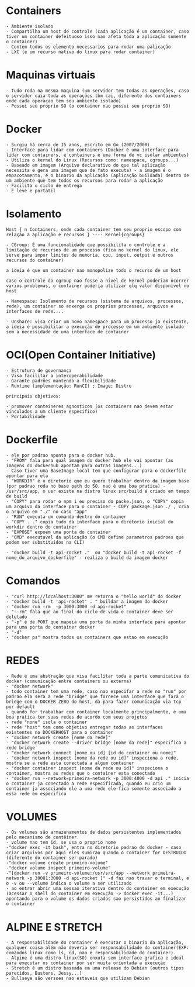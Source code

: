 # Containers
	- Ambiente isolado
	- Compartilha um host de controle (cada aplicação é um container, caso tiver um container defeituoso isso nao afeta toda a aplicação somente o container)
	- Contem todos os elemento necessarios para rodar uma palicação
	- LXC (é um recurso nativo do linux para rodar container)

# Maquinas virtuais
	- Tudo roda na mesma maquina (um servidor tem todas as operações, caso o servidor caia toda as operações tbm cai, diferente dos containers onde cada operaçao tem seu ambiente isolado)
	- Possui seu proprio SO (o container nao possui seu proprio SO)
# Docker
	- Surgiu há cerca de 15 anos, escrito em Go (2007/2008)
	- Interface para lidar com containers (Docker é uma interface para lidar com containers, e containers é uma forma de vc isolar ambientes)
	- Utiliza o kernel do Linux (Recursos como: namespace, cgroups...)
	- Baseado em imagem (Arquivo declarativo do que tal aplicação necessita e gera uma imagem que de fato executa) - a imagem é o empacotamento, é o binario da aplicação (aplicação buildada) dentro de um ambiente que tem todos os recursos para rodar a aplicação
	- Facilita o ciclo de entrega
	- É leve e portatil
# Isolamento
	Host { n Containers, onde cada container tem seu proprio escopo com relação a aplicação e recursos } ---- Kernel{cgroups}
	
	- CGroup: É uma funcionalidade que possibilita o controle e a limitação de recursos de um processo (fica no kernel do linux, ele serve para impor limites de memoria, cpu, input, output e outros recursos do container)

	a ideia é que um container nao monopolize todo o recurso de um host

	caso o controle do cgroup nao fosse a nivel de kernel poderiam ocorrer varios problemas, o container poderia utilizar qlq valor disponivel no host

	- Namespace: Isolamento de recursos (sistema de arquivos, processos, rede), um container so enxerga os proprios processos, arquivos e interfaces de rede....

	- Unshare: visa criar um novo namespace para um processo ja existente, a ideia é possibilitar a execução de processo em um ambiente isolado sem a necessidade de uma interface de container

# OCI(Open Container Initiative)

	- Estrutura de governança
	- Visa facilitar a interoperabilidade
	- Garante padrões mantendo a flexibilidade
	- Runtime (implementação: RunCI) ; Image; Distro

	principais objetivos:

	- promover conteineres agnosticos (os containers nao devem estar vinculados a um cliente especifico)
	- Portabilidade
	
# Dockerfile
	- ele por padrao aponta para o docker hub.
	- "FROM" fala para qual imagem do docker hub ele vai apontar (as imagens do dockerhub apontam para outras imagens...)
	- Caso tiver uma BaseImage local tem que configurar para o dockerfile apontar para ela
	- "WORKDIR" é o diretorio que eu quero trabalhar dentro da imagem base (por padrao roda no base path do SO, nao é uma boa pratica) - /usr/src/app, o usr existe na distro linux src/build é criado em tempo de build
	- "COPY" para rodar o npm i eu preciso do packe.json, o "COPY" copia um arquivo da interface para o container - COPY package.json ./ , cria o arquivo em "./" no caso "app"
	- "RUN" executa um comando dentro do container
	- "COPY . ." copia tudo da interface para o diretorio inicial do workdir dentro do container
	- "EXPOSE" expoem uma porta do container
	- "CMD" executavel da aplicação (o CMD define parametros padroes que podem ser substituidos na CLI)
	
	- "docker build -t api-rocket ."  ou "docker build -t api-rocket -f nome_do_arquivo_dockerfile" - realiza o build da imagem docker
	
# Comandos
	- "curl http://localhost:3000" me retorna o "hello world" do docker
	- "docker build -t 'api-rocket' . " buildar a imagem do docker
	- "docker run -rm  -p 3000:3000 -d api-rocket"
	- "--rm" fala que ao final do ciclo de vida o container deve ser deletado
	- "-p" é de PORT que mapeia uma porta da minha interface para apontar para uma porta do container docker
	- "-d"
	- "docker ps" mostra todos os containers que estao em execução
	
# REDES

	- Rede é uma abstração que visa facilitar toda a parte comunicativa do docker (comunicação entre containers ou externa)
	- "docker network"
	- todo container tem uma rede, caso nao especifar a rede no "run" por padrao ela sera a rede "bridge" que fornece uma interface que fará o bridge com o DOCKER ZERO do host, da para fazer comunicação via tcp por default
	- quando for trabalhar com container localmente principalmente, é uma boa pratica ter suas redes de acordo com seus projetos
	- rede "none" isola o container
	- rede "host" tem como objetivo entregar todas as interfaces existentes no DOCKERHOST para o container
	- "docker network create [nome da rede]"
	- "docker network create --driver bridge [nome da rede]" especifica a rede bridge
	- "docker network connect [nome ou id] [id do container ou nome]"
	- "docker network inspect [nome da rede ou id]" inspeciona a rede, mostra se a rede esta conectada a algum container
	- "docker container inspect [nome da rede ou id]" inspeciona o container, mostra as redes que o container esta conectado
	- "docker run --network=primeira-network -p 3000:4000 -d api ." inicia o container ja conectado a rede especificada, quando eu crio um container ja associando ele a uma rede ele fica somente associado a essa rede em especifica
	
# VOLUMES
	- Os volumes são armazenamentos de dados persistentes implementados pelo mecanismo de contêiner.
	- volume nao tem id, se usa o proprio nome 
	-"docker exec -it bash", entra no diretorio padrao do docker - caso criar arquivos por aqui eles sumirao quando o container for DESTRUIDO (diferente do container ser parado)
	-"docker volume create primeiro-volume"
	-"docker volume inspect primeiro-volume"
	-"[docker run -v primeiro-volume:/usr/src/app --network primeira-network -p 30001:3000 -d api-rocket ]" -d faz nao travar o terminal, e o -v ou --volume indica o volume a ser utilizado
	- ao entrar abrir uma sessao iterativa dentro do container em execução (acessar o shell do container em execução -> docker exec -it...) apontando para o volume os dados criados sao persistidos ao finalizar o container
	
# ALPINE E STRETCH
	- A responsabilidade do container é executar o binario da aplicação, qualquer coisa além não deveria ser responsabilidade do container(EXP: comandos linux como ls, cd, nao é responsabilidade do container).
	- Alpine é uma distro linux(SO) enxuta sem interface grafica e ideal para executar os container por ser muita orientada a execução
	- Stretch é um distro baseada em uma release do Debian (outros tipos parecidos, Busters, Jessy...)
	- Bullseye são versoes nao estaveis que utilizam Debian
